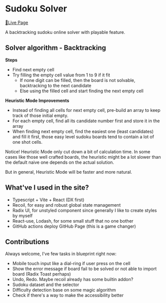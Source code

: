 # Sudoku Solver

[🔢Live Page](https://hikarintu.github.io/sudoku-solver/)

A backtracking sudoku online solver with playable feature.

## Solver algorithm - Backtracking

**Steps**

- Find next empty cell
- Try filling the empty cell value from 1 to 9 if it fit
  - If none digit can be filled, then the board is not solvable, backtracking to the next candidate
  - Else using the filled cell and start finding the next empty cell

**Heuristic Mode Improvements**

- Instead of finding all cells for next empty cell, pre-build an array to keep track of those initial empty.
- For each empty cell, find all its candidate number first and store it in the array
- When finding next empty cell, find the easiest one (least candidates) and fill it first, those easy level sudoku boards tend to contain a lot of one shot cells.

Notice! Heuristic Mode only cut down a bit of calculation time. In some cases like those well crafted boards, the heuristic might be a lot slower than the default naive one depends on the actual solution.

But in general, Heuristic Mode will be faster and more natural.

## What've I used in the site?
- Typescript + Vite + React (DX first)
- Recoil, for easy and robust global state management
- Radix UI, for unstyled component since generally I like to create styles by myself
- React-use, Lodash, for some small stuff that no one bother
- GitHub actions deploy GitHub Page (this is a game changer)

## Contributions

Always welcome, I've few tasks in blueprint right now:

- Mobile touch input like a dial-ring if user press on the cell
- Show the error message if board fail to be solved or not able to import board (Radix Toast perhaps)
- Undo, Redo. Maybe recoil already has some builtin addon?
- Sudoku dataset and the selector
- Difficulty detection base on some magic algorithm
- Check if there's a way to make the accessibility better
